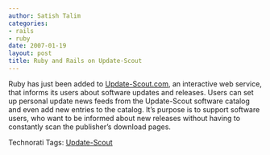 ```yaml
---
author: Satish Talim
categories:
- rails
- ruby
date: 2007-01-19
layout: post
title: Ruby and Rails on Update-Scout
---
```


Ruby has just been added to
[Update-Scout.com](http://www.update-scout.com/index.html), an
interactive web service, that informs its users about software updates
and releases. Users can set up personal update news feeds from the
Update-Scout software catalog and even add new entries to the catalog.<!--more-->
It’s purpose is to support software users, who want to be informed about
new releases without having to constantly scan the publisher’s download
pages.

Technorati Tags: [Update-Scout](http://technorati.com/tag/Update-Scout)
